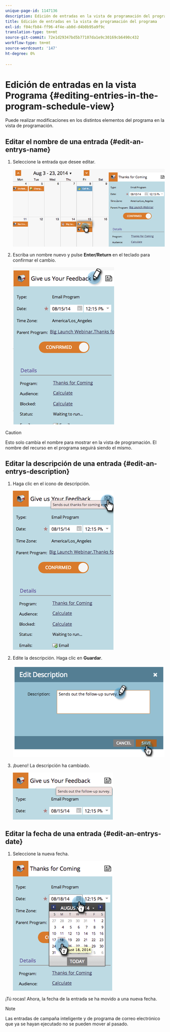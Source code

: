 ```yaml
---
unique-page-id: 1147136
description: Edición de entradas en la vista de programación del programa - Documentos de Marketo - Documentación del producto
title: Edición de entradas en la vista de programación del programa
exl-id: f04cfb84-ff96-4f4e-ab0d-d4b0b95a9f9c
translation-type: tm+mt
source-git-commit: 72e1d29347bd5b77107da1e9c30169cb6490c432
workflow-type: tm+mt
source-wordcount: '147'
ht-degree: 0%

---
```


# Edición de entradas en la vista Programa {#editing-entries-in-the-program-schedule-view}

Puede realizar modificaciones en los distintos elementos del programa en la vista de programación.

## Editar el nombre de una entrada {#edit-an-entrys-name}

1. Seleccione la entrada que desee editar.

   ![](assets/image2014-9-18-18-3a1-3a36.png)

1. Escriba un nombre nuevo y pulse **Enter/Return** en el teclado para confirmar el cambio.

   ![](assets/image2014-9-18-18-3a1-3a53.png)

>[!CAUTION]
>
>Esto solo cambia el nombre para mostrar en la vista de programación. El nombre del recurso en el programa seguirá siendo el mismo.

## Editar la descripción de una entrada {#edit-an-entrys-description}

1. Haga clic en el icono de descripción.

   ![](assets/image2014-9-18-18-3a3-3a7.png)

1. Edite la descripción. Haga clic en **Guardar**.

   ![](assets/image2014-9-18-18-3a3-3a22.png)

1. ¡bueno! La descripción ha cambiado.

   ![](assets/image2014-9-18-18-3a3-3a48.png)

## Editar la fecha de una entrada {#edit-an-entrys-date}

1. Seleccione la nueva fecha.

   ![](assets/image2014-9-18-18-3a4-3a39.png)

¡Tú rocas! Ahora, la fecha de la entrada se ha movido a una nueva fecha.

>[!NOTE]
>
> Las entradas de campaña inteligente y de programa de correo electrónico que ya se hayan ejecutado no se pueden mover al pasado.
